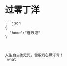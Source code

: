 <!-- TITLE: 测试哈哈哈哈 -->
<!-- SUBTITLE: A quick summary of 测试哈哈哈哈 -->

# 过零丁洋

```text
```json
{
  "home":"连云港"
}
```
```


人生自古谁无死，留取丹心照汗青！
`what`